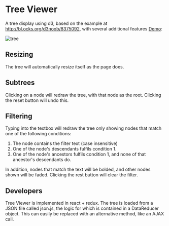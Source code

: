 Tree Viewer
===========
A tree display using d3, based on the example at http://bl.ocks.org/d3noob/8375092, with several additional features [Demo](http://jpb12.github.io/tree-viewer/):

![tree](https://raw.githubusercontent.com/jpb12/tree-viewer/gh-pages/images/tree.png)

Resizing
--------
The tree will automatically resize itself as the page does.

Subtrees
--------
Clicking on a node will redraw the tree, with that node as the root.  Clicking the reset button will undo this.

Filtering
---------
Typing into the textbox will redraw the tree only showing nodes that match one of the following conditions:

1. The node contains the filter text (case insensitive)
2. One of the node's descendants fulfils condition 1.
3. One of the node's ancestors fulfils condition 1, and none of that ancestor's descendants do.

In addition, nodes that match the text will be bolded, and other nodes shown will be faded.  Clicking the rest button will clear the filter.

Developers
----------
Tree Viewer is implemented in react + redux.  The tree is loaded from a JSON file called json.js, the logic for which is contained in a DataReducer object.  This can easily be replaced with an alternative method, like an AJAX call.
